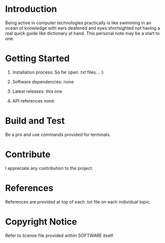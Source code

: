 # Introduction 
Being active in computer technologies practically is like swimming in an ocean of knowledge with ears deafened and eyes shortsighted not having a real quick guide like dictionary at hand. This personal note may be a start to one.


# Getting Started
1.  Installation process:
So far open .txt files... :)

2.  Software dependencies:
none

3.  Latest releases:
this one

4.  API references
none

# Build and Test
Be a pro and use commands provided for terminals.

# Contribute
I appreciate any contribution to the project.

# References
References are provided at top of each .txt file on each individual topic.

# Copyright Notice
Refer to license file provided within SOFTWARE itself.
